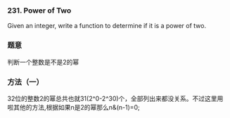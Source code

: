 ### 231\. Power of Two

Given an integer, write a function to determine if it is a power of two.

### 题意
判断一个整数是不是2的幂

### 方法（一）
32位的整数2的幂总共也就31(2^0-2^30)个，全部列出来都没关系。不过这里用啦其他的方法,根据如果n是2的幂那么n&(n-1)=0;